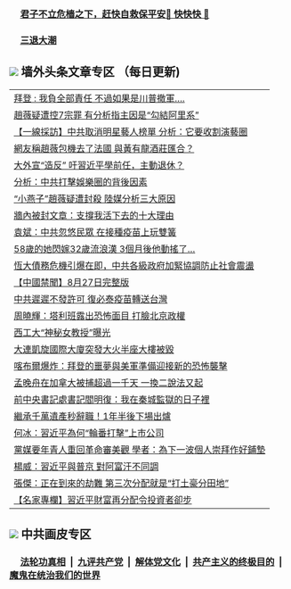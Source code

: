 
 ### &nbsp;&nbsp;&nbsp;&nbsp; [君子不立危樯之下，赶快自救保平安🍎 快快快 📩](https://github.com/pwgy/td/blob/master/README.md)

 ### &nbsp;&nbsp;&nbsp;&nbsp; [三退大潮](https://cdn.cgei.work/?key=wjsottsjpndjwfkg&pin=65881581&ag=ogQuit&from=pw2) 

## <img src="https://img.icons8.com/cute-clipart/2x/circled-right.png"> 墙外头条文章专区 （每日更新)

<Table>

<tr><td colspan="2" align="left"><a href="https://cnjltqvc.azureedge.net/?ag=c1491029&key=xczkwlmvishhrfji&from=pw2">拜登 : 我負全部責任 不過如果是川普撤軍….
</a></td></tr>
<tr><td colspan="2" align="left"><a href="https://cnjltqvc.azureedge.net/?ag=c1491113&key=xczkwlmvishhrfji&from=pw2">趙薇疑遭控7宗罪 有分析指主因是“勾結阿里系”
</a></td></tr>
<tr><td colspan="2" align="left"><a href="https://cnjltqvc.azureedge.net/?ag=c1490992&key=xczkwlmvishhrfji&from=pw2">【一線採訪】中共取消明星藝人榜單 分析：它要收割演藝圈
</a></td></tr>
<tr><td colspan="2" align="left"><a href="https://cnjltqvc.azureedge.net/?ag=c1491088&key=xczkwlmvishhrfji&from=pw2">網友稱趙薇包機去了法國 與黃有龍酒莊匯合？
</a></td></tr>
<tr><td colspan="2" align="left"><a href="https://cnjltqvc.azureedge.net/?ag=c1491074&key=xczkwlmvishhrfji&from=pw2">大外宣“造反” 吁習近平學前任，主動退休？
</a></td></tr>
<tr><td colspan="2" align="left"><a href="https://cnjltqvc.azureedge.net/?ag=c1491026&key=xczkwlmvishhrfji&from=pw2">分析：中共打擊娛樂圈的背後因素
</a></td></tr>
<tr><td colspan="2" align="left"><a href="https://cnjltqvc.azureedge.net/?ag=c1491079&key=xczkwlmvishhrfji&from=pw2">“小燕子”趙薇疑遭封殺 陸媒分析三大原因
</a></td></tr>
<tr><td colspan="2" align="left"><a href="https://cnjltqvc.azureedge.net/?ag=c1491086&key=xczkwlmvishhrfji&from=pw2">牆內被封文章：支撐我活下去的十大理由
</a></td></tr>
<tr><td colspan="2" align="left"><a href="https://cnjltqvc.azureedge.net/?ag=c1491047&key=xczkwlmvishhrfji&from=pw2">袁斌：中共忽悠民眾 在接種疫苗上玩雙簧
</a></td></tr>
<tr><td colspan="2" align="left"><a href="https://cnjltqvc.azureedge.net/?ag=c1491099&key=xczkwlmvishhrfji&from=pw2">58歲的她閃嫁32歲流浪漢 3個月後他動搖了…
</a></td></tr>
<tr><td colspan="2" align="left"><a href="https://cnjltqvc.azureedge.net/?ag=c1491030&key=xczkwlmvishhrfji&from=pw2">恆大債務危機引爆在即，中共各級政府加緊協調防止社會震盪
</a></td></tr>
<tr><td colspan="2" align="left"><a href="https://cnjltqvc.azureedge.net/?ag=c1490997&key=xczkwlmvishhrfji&from=pw2">【中國禁聞】8月27日完整版
</a></td></tr>
<tr><td colspan="2" align="left"><a href="https://cnjltqvc.azureedge.net/?ag=c1490995&key=xczkwlmvishhrfji&from=pw2">中共遲遲不發許可 復必泰疫苗轉送台灣
</a></td></tr>
<tr><td colspan="2" align="left"><a href="https://cnjltqvc.azureedge.net/?ag=c1491048&key=xczkwlmvishhrfji&from=pw2">周曉輝：塔利班露出恐怖面目 打臉北京政權
</a></td></tr>
<tr><td colspan="2" align="left"><a href="https://cnjltqvc.azureedge.net/?ag=c1491108&key=xczkwlmvishhrfji&from=pw2">西工大“神秘女教授”曝光
</a></td></tr>
<tr><td colspan="2" align="left"><a href="https://cnjltqvc.azureedge.net/?ag=c1491109&key=xczkwlmvishhrfji&from=pw2">大連凱旋國際大廈突發大火半座大樓被毀
</a></td></tr>
<tr><td colspan="2" align="left"><a href="https://cnjltqvc.azureedge.net/?ag=c1491117&key=xczkwlmvishhrfji&from=pw2">喀布爾爆炸：拜登的噩夢與美軍準備迎接新的恐怖襲擊
</a></td></tr>
<tr><td colspan="2" align="left"><a href="https://cnjltqvc.azureedge.net/?ag=c1491107&key=xczkwlmvishhrfji&from=pw2">孟晚舟在加拿大被捕超過一千天 一換二說法又起
</a></td></tr>
<tr><td colspan="2" align="left"><a href="https://cnjltqvc.azureedge.net/?ag=c1491120&key=xczkwlmvishhrfji&from=pw2">前中央書記處書記閻明復：我在秦城監獄的日子裡
</a></td></tr>
<tr><td colspan="2" align="left"><a href="https://cnjltqvc.azureedge.net/?ag=c1491105&key=xczkwlmvishhrfji&from=pw2">繼承千萬遺產秒辭職！1年半後下場出爐
</a></td></tr>
<tr><td colspan="2" align="left"><a href="https://cnjltqvc.azureedge.net/?ag=c1491103&key=xczkwlmvishhrfji&from=pw2">何冰：習近平為何“輪番打擊”上市公司
</a></td></tr>
<tr><td colspan="2" align="left"><a href="https://cnjltqvc.azureedge.net/?ag=c1491014&key=xczkwlmvishhrfji&from=pw2">黨媒要年青人重回革命審美觀 學者：為下一波個人崇拜作好鋪墊
</a></td></tr>
<tr><td colspan="2" align="left"><a href="https://cnjltqvc.azureedge.net/?ag=c1491049&key=xczkwlmvishhrfji&from=pw2">楊威：習近平與普京 對阿富汗不同調
</a></td></tr>
<tr><td colspan="2" align="left"><a href="https://cnjltqvc.azureedge.net/?ag=c1491121&key=xczkwlmvishhrfji&from=pw2">張傑：正在到來的劫難 第三次分配就是“打土豪分田地”
</a></td></tr>
<tr><td colspan="2" align="left"><a href="https://cnjltqvc.azureedge.net/?ag=c1491019&key=xczkwlmvishhrfji&from=pw2">【名家專欄】習近平財富再分配令投資者卻步
</a></td></tr>
 </Table>

 ## <img src="https://img.icons8.com/cute-clipart/2x/circled-right.png"> 中共画皮专区
 ### &nbsp;&nbsp;&nbsp;&nbsp; [法轮功真相](https://github.com/begood0513/basic/blob/master/README.md) &nbsp;|&nbsp; [九评共产党](https://github.com/begood0513/9ping.md/blob/master/README.md) &nbsp;|&nbsp; [解体党文化](https://github.com/begood0513/jtdwh.md/blob/master/README.md)   &nbsp;|&nbsp; [共产主义的终极目的](https://github.com/begood0513/gczydzjmd.md/blob/master/README.md) &nbsp;|&nbsp; [魔鬼在统治我们的世界](https://github.com/begood0513/gczydzjmd.md/blob/master/README.md) 
